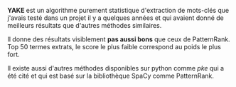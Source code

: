 **YAKE** est un algorithme purement statistique d'extraction de mots-clés que j'avais testé dans un projet il y a quelques années et qui avaient donné de meilleurs résultats que d'autres méthodes similaires.

Il donne des résultats visiblement **pas aussi bons** que ceux de PatternRank.
Top 50 termes extrats, le score le plus faible correspond au poids le plus fort.


Il existe aussi d'autres méthodes disponibles sur python comme *pke* qui a été cité et qui est basé sur la bibliothèque SpaCy comme PatternRank.
